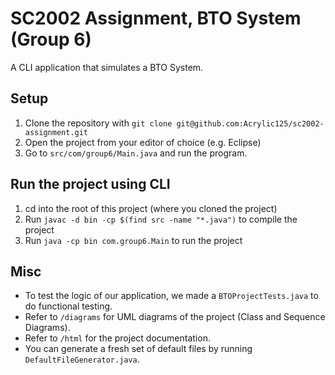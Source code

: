 # SC2002 Assignment, BTO System (Group 6)
A CLI application that simulates a BTO System.

## Setup
1. Clone the repository with `git clone git@github.com:Acrylic125/sc2002-assignment.git`
1. Open the project from your editor of choice (e.g. Eclipse)
1. Go to `src/com/group6/Main.java` and run the program.

## Run the project using CLI
1. cd into the root of this project (where you cloned the project)
1. Run `javac -d bin -cp $(find src -name "*.java")` to compile the project
1. Run `java -cp bin com.group6.Main` to run the project

## Misc 
- To test the logic of our application, we made a `BTOProjectTests.java` to do functional testing. 
- Refer to `/diagrams` for UML diagrams of the project (Class and Sequence Diagrams).
- Refer to `/html` for the project documentation.
- You can generate a fresh set of default files by running `DefaultFileGenerator.java`. 